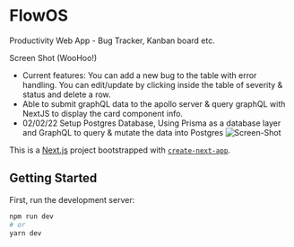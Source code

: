 # FlowOS
Productivity Web App - Bug Tracker, Kanban board etc.

Screen Shot (WooHoo!)
- Current features: You can add a new bug to the table with error handling. You can edit/update by clicking inside the table of severity & status and delete a row.
- Able to submit graphQL data to the apollo server & query graphQL with NextJS to display the card component info.
- 02/02/22 Setup Postgres Database, Using Prisma as a database layer and GraphQL to query & mutate the data into Postgres
![Screen-Shot](https://user-images.githubusercontent.com/25935796/155289653-f7ae9a17-961e-4065-a576-3c5b45c21fd9.png)

This is a [Next.js](https://nextjs.org/) project bootstrapped with [`create-next-app`](https://github.com/vercel/next.js/tree/canary/packages/create-next-app).

## Getting Started

First, run the development server:

```bash
npm run dev
# or
yarn dev
```
